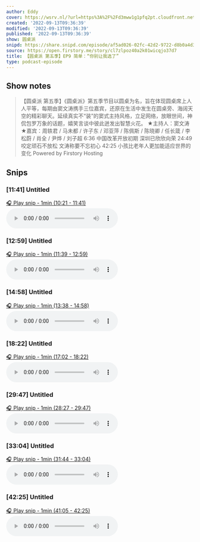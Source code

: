 ```yaml
---
author: Eddy
cover: https://wsrv.nl/?url=https%3A%2F%2Fd3mww1g1pfq2pt.cloudfront.net%2FAvatar%2Fcl7zkcpvy0a0h01wi8uxbccdv%2F1666234585141.jpg&w=200&h=200
created: '2022-09-13T09:36:39'
modified: '2022-09-13T09:36:39'
published: '2022-09-13T09:36:39'
show: 圆桌派
snipd: https://share.snipd.com/episode/af5ad026-02fc-42d2-9722-d8b0a4d3d050
source: https://open.firstory.me/story/cl7zlpoz40a2k01wicqjo37d7
title: 【圆桌派 第五季】EP9 简单：“你别让我选了”
type: podcast-episode
---
```



## Show notes
> 【圆桌派 第五季】《圆桌派》第五季节目以圆桌为名，旨在体现圆桌席上人人平等，每期由窦文涛携手三位嘉宾，还原在生活中发生在圆桌旁、海阔天空的精彩聊天。延续真实不“装”的窦式主持风格，立足网络，放眼世间，神侃包罗万象的话题，嬉笑言谈中彼此迸发出智慧火花。  ★主持人：窦文涛  ★嘉宾：周轶君 / 马未都 / 许子东 / 邓亚萍 / 陈佩斯 / 陈晓卿 / 任长箴 / 李松蔚 / 肖全 / 尹烨 / 刘子超     6:36  中国改革开放初期 深圳已欣欣向荣   24:49  咬定顽石不放松 文涛称要不忘初心   42:25  小孩比老年人更加能适应世界的变化
> Powered by  Firstory Hosting

## Snips
### [11:41] Untitled
[🎧 Play snip - 1min️ (10:21 - 11:41)](https://share.snipd.com/snip/af6340b2-0408-48b7-807e-77881b033ba1)
<audio controls> <source src="https://backend.endpoints.firstory-709db.cloud.goog/play.mp3?url=https%3A%2F%2Fd3mww1g1pfq2pt.cloudfront.net%2FRecord%2Fcl7zkcpvy0a0h01wi8uxbccdv%2Fcl7zlpoz40a2l01wier8hfg12.mp3%3Fv%3D1663041737190#t=10:21,11:41"> </audio>
### [12:59] Untitled
[🎧 Play snip - 1min️ (11:39 - 12:59)](https://share.snipd.com/snip/94ffaa55-b1b8-4f4a-8ce0-50d9fa3b2765)
<audio controls> <source src="https://backend.endpoints.firstory-709db.cloud.goog/play.mp3?url=https%3A%2F%2Fd3mww1g1pfq2pt.cloudfront.net%2FRecord%2Fcl7zkcpvy0a0h01wi8uxbccdv%2Fcl7zlpoz40a2l01wier8hfg12.mp3%3Fv%3D1663041737190#t=11:39,12:59"> </audio>
### [14:58] Untitled
[🎧 Play snip - 1min️ (13:38 - 14:58)](https://share.snipd.com/snip/eafe5d5f-951d-42dc-a9f9-aa453b757d42)
<audio controls> <source src="https://backend.endpoints.firstory-709db.cloud.goog/play.mp3?url=https%3A%2F%2Fd3mww1g1pfq2pt.cloudfront.net%2FRecord%2Fcl7zkcpvy0a0h01wi8uxbccdv%2Fcl7zlpoz40a2l01wier8hfg12.mp3%3Fv%3D1663041737190#t=13:38,14:58"> </audio>
### [18:22] Untitled
[🎧 Play snip - 1min️ (17:02 - 18:22)](https://share.snipd.com/snip/76f7a673-30da-41d2-a4cd-6acef4160067)
<audio controls> <source src="https://backend.endpoints.firstory-709db.cloud.goog/play.mp3?url=https%3A%2F%2Fd3mww1g1pfq2pt.cloudfront.net%2FRecord%2Fcl7zkcpvy0a0h01wi8uxbccdv%2Fcl7zlpoz40a2l01wier8hfg12.mp3%3Fv%3D1663041737190#t=17:02,18:22"> </audio>
### [29:47] Untitled
[🎧 Play snip - 1min️ (28:27 - 29:47)](https://share.snipd.com/snip/535b44da-758e-41c1-94d3-9dceb9aef134)
<audio controls> <source src="https://backend.endpoints.firstory-709db.cloud.goog/play.mp3?url=https%3A%2F%2Fd3mww1g1pfq2pt.cloudfront.net%2FRecord%2Fcl7zkcpvy0a0h01wi8uxbccdv%2Fcl7zlpoz40a2l01wier8hfg12.mp3%3Fv%3D1663041737190#t=28:27,29:47"> </audio>
### [33:04] Untitled
[🎧 Play snip - 1min️ (31:44 - 33:04)](https://share.snipd.com/snip/a102de23-02bc-4574-9998-99759cf299b2)
<audio controls> <source src="https://backend.endpoints.firstory-709db.cloud.goog/play.mp3?url=https%3A%2F%2Fd3mww1g1pfq2pt.cloudfront.net%2FRecord%2Fcl7zkcpvy0a0h01wi8uxbccdv%2Fcl7zlpoz40a2l01wier8hfg12.mp3%3Fv%3D1663041737190#t=31:44,33:04"> </audio>
### [42:25] Untitled
[🎧 Play snip - 1min️ (41:05 - 42:25)](https://share.snipd.com/snip/b6e7f271-421e-401e-81bb-3f6fd0a935a7)
<audio controls> <source src="https://backend.endpoints.firstory-709db.cloud.goog/play.mp3?url=https%3A%2F%2Fd3mww1g1pfq2pt.cloudfront.net%2FRecord%2Fcl7zkcpvy0a0h01wi8uxbccdv%2Fcl7zlpoz40a2l01wier8hfg12.mp3%3Fv%3D1663041737190#t=41:05,42:25"> </audio>

